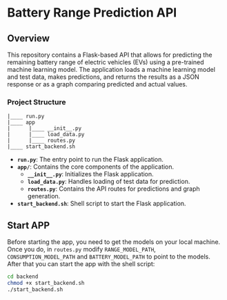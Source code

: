 # Battery Range Prediction API

## Overview

This repository contains a Flask-based API that allows for predicting the remaining battery range of electric vehicles (EVs) using a pre-trained machine learning model. The application loads a machine learning model and test data, makes predictions, and returns the results as a JSON response or as a graph comparing predicted and actual values.

### Project Structure
    |____ run.py
    |____ app
    |      |____ __init__.py
    |      |____ load_data.py
    |      |____ routes.py
    |____ start_backend.sh

- **`run.py`**: The entry point to run the Flask application.
- **`app/`**: Contains the core components of the application.
  - **`__init__.py`**: Initializes the Flask application.
  - **`load_data.py`**: Handles loading of test data for prediction.
  - **`routes.py`**: Contains the API routes for predictions and graph generation.
- **`start_backend.sh`**: Shell script to start the Flask application.

## Start APP

Before starting the app, you need to get the models on your local machine. Once you do,
in `routes.py` modify `RANGE_MODEL_PATH`, `CONSUMPTION_MODEL_PATH` and `BATTERY_MODEL_PATH`
to point to the models. After that you can start the app with the shell script:

```bash
cd backend
chmod +x start_backend.sh
./start_backend.sh
